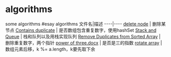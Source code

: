 # algorithms
some algorithms
#esay algorithms
   文件名|描述
   ----|----
   [delete node](https://github.com/wangwanlin/algorithms/blob/master/easy/delete%20nod) |  删除某节点
   [Contains duplicate](https://github.com/wangwanlin/algorithms/blob/master/easy/Contains%20duplicate) |  是否数组包含重复数字，使用hashSet
    [Stack and Queue](https://github.com/wangwanlin/algorithms/blob/master/easy/Stack%20and%20Queue) | 栈和队列以及用栈实现队列
    [Remove Duplicates from Sorted Array](https://github.com/wangwanlin/algorithms/blob/master/easy/%20Remove%20Duplicates%20from%20Sorted%20Array) | 删除重复数字，两个指针
    [power of three.docx](https://github.com/wangwanlin/algorithms/blob/master/easy/power%20of%20three.docx) | 是否是三的指数
    [rotate array](https://github.com/wangwanlin/algorithms/blob/master/easy/rotate%20array) | 数组元素后移，k %= a.length，k要先取下余
    
    
    
   
   
   
